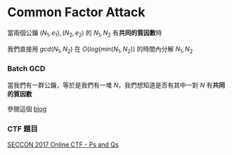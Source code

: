 # Common Factor Attack

當兩個公鑰 $(N_1, e_1), (N_2, e_2)$ 的 $N_1, N_2$ 有**共同的質因數**時

我們直接用 $gcd(N_1, N_2)$ 在 $O(log(min(N_1, N_2))$ 的時間內分解 $N_1, N_2$

### Batch GCD

當我們有一群公鑰，等於是我們有一堆 $N$，我們想知道是否有其中一對 $N$ 有**共同的質因數**

參閱這個 [blog](https://www.cryptologie.net/article/313/how-to-efficiently-compute-a-batch-gcd/)

### CTF 題目

[SECCON 2017 Online CTF - Ps and Qs](https://ctftime.org/task/5054)
